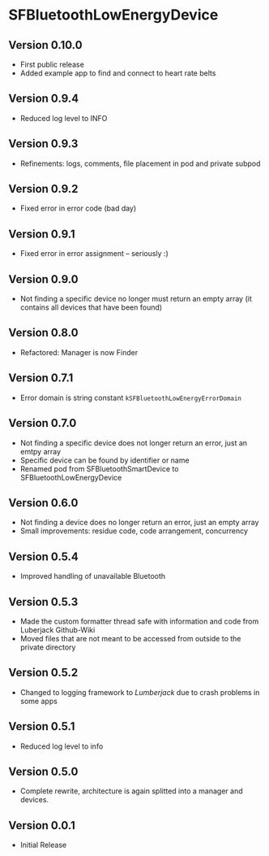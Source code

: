 # SFBluetoothLowEnergyDevice


## Version 0.10.0
* First public release
* Added example app to find and connect to heart rate belts

## Version 0.9.4
* Reduced log level to INFO

## Version 0.9.3
* Refinements: logs, comments, file placement in pod and private subpod

## Version 0.9.2
* Fixed error in error code (bad day)

## Version 0.9.1
* Fixed error in error assignment – seriously :)

## Version 0.9.0
* Not finding a specific device no longer must return an empty array (it contains all devices that have been found)

## Version 0.8.0
* Refactored: Manager is now Finder

## Version 0.7.1
* Error domain is string constant `kSFBluetoothLowEnergyErrorDomain`

## Version 0.7.0
* Not finding a specific device does not longer return an error, just an emtpy array
* Specific device can be found by identifier or name
* Renamed pod from SFBluetoothSmartDevice to SFBluetoothLowEnergyDevice

## Version 0.6.0
* Not finding a device does no longer return an error, just an empty array
* Small improvements: residue code, code arrangement, concurrency

## Version 0.5.4
* Improved handling of unavailable Bluetooth

## Version 0.5.3
* Made the custom formatter thread safe with information and code from Luberjack Github-Wiki
* Moved files that are not meant to be accessed from outside to the private directory

## Version 0.5.2
* Changed to logging framework to _Lumberjack_ due to crash problems in some apps

## Version 0.5.1
* Reduced log level to info

## Version 0.5.0
* Complete rewrite, architecture is again splitted into a manager and devices.

## Version 0.0.1
* Initial Release
